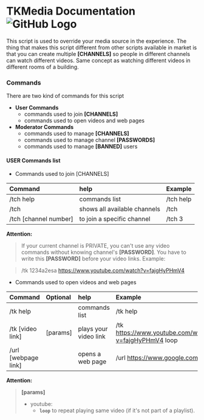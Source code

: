 # TKMedia Documentation ![GitHub Logo](https://avatars1.githubusercontent.com/u/26417952?s=100)
This script is used to override your media source in the experience. The thing that makes this script different from other scripts available in market is that you can create multiple __[CHANNELS]__ so people in different channels can watch different videos. Same concept as watching different videos in different rooms of a building.


### Commands
There are two kind of commands for this script

- __User Commands__
  - commands used to join __[CHANNELS]__
  - commands used to open videos and web pages
- __Moderator Commands__
  - commands used to manage __[CHANNELS]__
  - commands used to manage channel __[PASSWORDS]__
  - commands used to manage __[BANNED]__ users



#### USER Commands list
* Commands used to join [CHANNELS]

Command | help | Example
:--- | :--- | :--- 
/tch help | commands list | /tch help
/tch | shows all available channels | /tch
/tch [channel number] |  to join a specific channel  | /tch 3

__Attention:__

>If your current channel is PRIVATE, you can't use any video commands without knowing channel's __[PASSWORD]__.
You have to write this __[PASSWORD]__ before your video links. Example:

>/tk 1234a2esa https://www.youtube.com/watch?v=fajgHyPHmV4


* Commands used to open videos and web pages

Command | Optional | help | Example
:--- | :--- | :--- | :---
/tk help | | commands list | /tk help
/tk [video link] | [params] | plays your video link | /tk https://www.youtube.com/watch?v=fajgHyPHmV4 loop
/url [webpage link] |  | opens a web page | /url https://www.google.com

__Attention:__

>__[params]__
>- youtube:
>   - __`loop`__ to repeat playing same video (if it's not part of a playlist).

